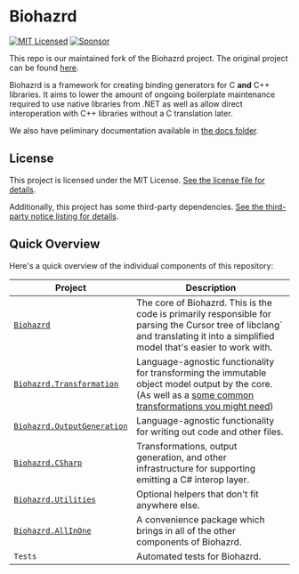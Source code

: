# Biohazrd

[![MIT Licensed](https://img.shields.io/github/license/mochilibraries/biohazrd?style=flat-square)](LICENSE.txt)
[![Sponsor](https://img.shields.io/badge/support_original_creator-%E2%9D%A4-lightgrey?logo=github&style=flat-square)](https://github.com/sponsors/PathogenDavid)

This repo is our maintained fork of the Biohazrd project. The original project can be found [here](https://github.com/MochiLibraries/Biohazrd).

Biohazrd is a framework for creating binding generators for C **and** C++ libraries. It aims to lower the amount of ongoing boilerplate maintenance required to use native libraries from .NET as well as allow direct interoperation with C++ libraries without a C translation later.

We also have peliminary documentation available in [the docs folder](docs/).

## License

This project is licensed under the MIT License. [See the license file for details](LICENSE.txt).

Additionally, this project has some third-party dependencies. [See the third-party notice listing for details](THIRD-PARTY-NOTICES.md).

## Quick Overview

Here's a quick overview of the individual components of this repository:

| Project | Description |
|---------|-------------|
| [`Biohazrd`](https://www.nuget.org/packages/Biohazrd.Core/) | The core of Biohazrd. This is the code is primarily responsible for parsing the Cursor tree of libclang` and translating it into a simplified model that's easier to work with.
| [`Biohazrd.Transformation`](https://www.nuget.org/packages/Biohazrd.Transformation/) | Language-agnostic functionality for transforming the immutable object model output by the core. (As well as a [some common transformations you might need](docs/BuiltInTransformations/))
| [`Biohazrd.OutputGeneration`](https://www.nuget.org/packages/Biohazrd.OutputGeneration/) | Language-agnostic functionality for writing out code and other files.
| [`Biohazrd.CSharp`](https://www.nuget.org/packages/Biohazrd.CSharp/) | Transformations, output generation, and other infrastructure for supporting emitting a C# interop layer.
| [`Biohazrd.Utilities`](https://www.nuget.org/packages/Biohazrd.Utilities/) | Optional helpers that don't fit anywhere else.
| [`Biohazrd.AllInOne`](https://www.nuget.org/packages/Biohazrd/) | A convenience package which brings in all of the other components of Biohazrd.
| `Tests` | Automated tests for Biohazrd.
